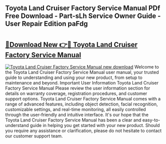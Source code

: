 ## Toyota Land Cruiser Factory Service Manual PDf Free Download - Part-sLh Service Owner Guide - User Repair Edition paFdg

# <h2><a href="http://bc52019.oget.top/?id=Toyota+Land+Cruiser+Factory+Service+Manual">🔗Download New 👉🔴 Toyota Land Cruiser Factory Service Manual</a></h2>

[![Toyota Land Cruiser Factory Service Manual new download](https://i.imgur.com/5g1atiW.png)](http://bc52019.oget.top/?id=Toyota+Land+Cruiser+Factory+Service+Manual)
Welcome to the Toyota Land Cruiser Factory Service Manual user manual, your trusted guide to understanding and using your new product, from setup to maintenance and beyond. Important User Information Toyota Land Cruiser Factory Service Manual Please review the user information section for details on warranty coverage, registration procedures, and customer support options. Toyota Land Cruiser Factory Service Manual comes with a range of advanced features, including object detection, facial recognition, customizable settings, and real-time monitoring, all easily controlled through the user-friendly and intuitive interface. It's our hope that the Toyota Land Cruiser Factory Service Manual has been a clear and easy-to-understand guide in helping you get started with your new product. Should you require any assistance or clarification, please do not hesitate to contact our customer support team.
